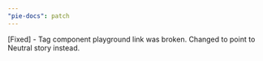 ```yaml
---
"pie-docs": patch
---
```


[Fixed] - Tag component playground link was broken. Changed to point to Neutral story instead.
